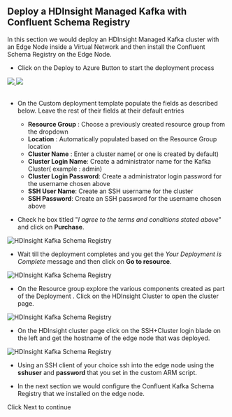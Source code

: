 ## Deploy a HDInsight Managed Kafka with Confluent Schema Registry 

In this section we would deploy an HDInsight Managed Kafka  cluster with an Edge Node inside a Virtual Network and then install the Confluent Schema Registry on the Edge Node.  

- Click on the Deploy to Azure Button to start the deployment process

<a href="https://portal.azure.com/#create/Microsoft.Template/uri/https%3A%2F%2Fraw.githubusercontent.com%2Farnabganguly%2FKafkaschemaregistry%2Fmaster%2Fazuredeploy.json" target="_blank">
    <img src="http://azuredeploy.net/deploybutton.png"/>
</a><a href="http://armviz.io/#/?load=https://raw.githubusercontent.com/arnabganguly/Kafkaschemaregistry/master/azuredeploy.json" target="_blank">
  <img src="http://armviz.io/visualizebutton.png"/>
</a>

</br>
</br>

 - On the Custom deployment template populate the fields as described below. Leave the rest of their fields at their default entries
    -  **Resource Group** : Choose a previously created resource group from the dropdown
    - **Location** : Automatically populated based on the Resource Group location 
    - **Cluster Name** : Enter a cluster name( or one is created by default)
    - **Cluster Login Name**: Create a administrator name for the Kafka Cluster( example : admin) 
    - **Cluster Login Password**: Create a administrator login password for the username chosen above
    - **SSH User Name**: Create an SSH username for the cluster
    - **SSH Password**: Create an SSH password for the username chosen above

- Check he box titled "*I agree to the terms and conditions stated above*" and click on **Purchase**. 
    
![HDInsight Kafka Schema Registry](https://github.com/arnabganguly/Kafkaschemaregistry/blob/master/images/Pic2.png)

- Wait till the deployment completes and you get the *Your Deployment is Complete* message and then click on  **Go to resource**.

![HDInsight Kafka Schema Registry](https://github.com/arnabganguly/Kafkaschemaregistry/blob/master/images/Pic3.png)

- On the Resource group explore the various components created as part of the Deployment . Click on the HDInsight Cluster to open the cluster page. 

![HDInsight Kafka Schema Registry](https://github.com/arnabganguly/Kafkaschemaregistry/blob/master/images/Pic4.png)

- On the HDInsight cluster page click on the SSH+Cluster login blade on the left and get the hostname of the edge node that was deployed.

![HDInsight Kafka Schema Registry](https://github.com/arnabganguly/Kafkaschemaregistry/blob/master/images/Pic5.png)

- Using an SSH client of your choice ssh into the edge node using the **sshuser** and **password** that you set in the custom ARM script. 

- In the next section we would configure the Confluent Kafka Schema Registry that we installed on the edge node.  

Click Next to continue 
<!--stackedit_data:
eyJoaXN0b3J5IjpbMTc0MDIwMTM4MywtMTk4MTM1OTE5LDEzND
MxMjIyNDQsOTcyMzQ4OTE0LDE3ODQyNDgzMjYsLTEwODE5NDk0
MzcsLTM3NjY0MTAxOSwtMTk0NjU5ODAwMiwxMjM5NjI1MDM1LD
E2NzQ0MTU0NjNdfQ==
-->